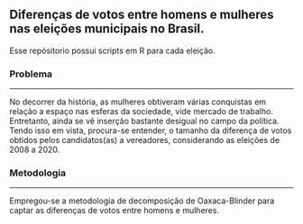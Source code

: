 ## Diferenças de votos entre homens e mulheres nas eleições municipais no Brasil. 

Esse repósitorio possui scripts em R para cada eleição. 

### Problema
<hr class="style1">

No decorrer da história, as mulheres obtiveram várias conquistas em relação a espaço nas esferas da sociedade, vide mercado de trabalho. Entretanto, ainda se vê 
inserção bastante desigual no campo da política. Tendo isso em vista, procura-se entender, o tamanho da diferença de votos obtidos pelos candidatos(as) a vereadores, considerando as eleições de 2008 a 2020. 

### Metodologia 
<hr class="style1">

Empregou-se a metodologia de decomposição de Oaxaca-Blinder para captar as diferenças de votos entre homens e mulheres.


